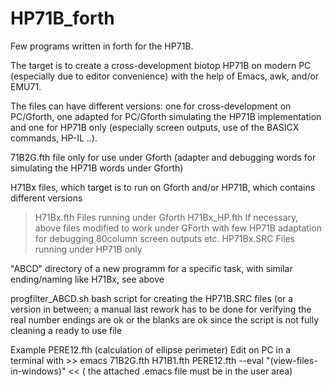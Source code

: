# HP71B_forth

Few programs written in forth for the HP71B. 

The target is to create a cross-development biotop HP71B on modern PC (especially due to editor convenience) with the help of Emacs, awk, and/or EMU71.

The files can have different versions: one for cross-development on PC/Gforth, one adapted for PC/Gforth simulating the HP71B implementation and one for HP71B only (especially screen outputs, use of the BASICX commands, HP-IL ..).

71B2G.fth file only for use under Gforth (adapter and debugging words for simulating the HP71B words under Gforth)

H71Bx files, which target is to run on Gforth and/or HP71B, which contains different versions
> H71Bx.fth        Files running under Gforth
> H71Bx_HP.fth     If necessary, above files modified to work under GForth with few HP71B adaptation for debugging 80column screen outputs etc.
> HP71Bx.SRC       Files running under HP71B only
  
"ABCD" directory of a new programm for a specific task, with similar ending/naming like H71Bx, see above

progfilter_ABCD.sh  bash script for creating the HP71B.SRC files (or a version in between; a manual last rework has to be done for verifying the real number endings are ok or the blanks are ok since the script is not fully cleaning a ready to use file

Example PERE12.fth (calculation of ellipse perimeter)
Edit on PC in a terminal with >> emacs 71B2G.fth H71B1.fth PERE12.fth --eval "(view-files-in-windows)" <<  ( the attached .emacs file must be in the user area)
